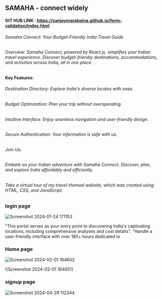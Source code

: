 ## SAMAHA - connect widely

#### GIT HUB LINK : https://sanjaymaraboina.github.io/form-validation/index.html
###### Samaha Connect: Your Budget-Friendly India Travel Guide

###### Overview: Samaha Connect, powered by React.js, simplifies your Indian travel experience. Discover budget-friendly destinations, accommodations, and activities across India, all in one place.

#### Key Features:

###### Destination Directory: Explore India's diverse locales with ease.
###### Budget Optimization: Plan your trip without overspending.
###### Intuitive Interface: Enjoy seamless navigation and user-friendly design.
###### Secure Authentication: Your information is safe with us.
###### Join Us:
###### Embark on your Indian adventure with Samaha Connect. Discover, plan, and explore India affordably and efficiently.
###### Take a virtual tour of my travel-themed website, which was created using HTML, CSS, and JavaScript. 
### login page
![Screenshot 2024-01-24 171153](https://github.com/sanjaymaraboina/form-validation/assets/153506569/7929ba31-f531-4feb-815a-b685dbf6c928)



"This portal serves as your entry point to discovering India's captivating locations, including comprehensive analyses and cost
details".
"Handle a user-friendly interface with over 180+ hours dedicated to
### Home page
![Screenshot 2024-02-01 164602](https://github.com/sanjaymaraboina/form-validation/assets/153506569/87fb88b5-35be-40ec-a309-361901faf705)

 ![Screenshot 2024-02-01 164651]

 ### signup page
![Screenshot 2024-04-29 112344](https://github.com/sanjaymaraboina/form-validation/assets/153506569/d51bc640-9a08-4d78-8f55-dda1d6666e09)

 
